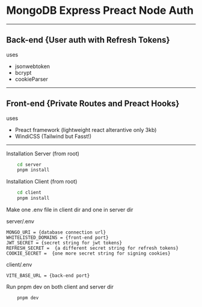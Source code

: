 # MongoDB Express Preact Node Auth

----

## Back-end {User auth with Refresh Tokens}
uses 
- jsonwebtoken 
- bcrypt
- cookieParser

----

## Front-end {Private Routes and Preact Hooks}
uses
- Preact framework (lightweight react alterantive only 3kb)
- WindiCSS (Tailwind but Fasst!)

----

Installation Server (from root)
```bash
    cd server
    pnpm install
```

Installation Client (from root)
```bash
    cd client
    pnpm install
```

Make one .env file in client dir and one in server dir

server/.env
```
MONGO_URI = {database connection url}
WHITELISTED_DOMAINS = {front-end port}
JWT_SECRET = {secret string for jwt tokens}
REFRESH_SECRET =  {a different secret string for refresh tokens}
COOKIE_SECRET =  {one more secret string for signing cookies}
```

client/.env
```
VITE_BASE_URL = {back-end port}
```

Run pnpm dev on both client and server dir
```bash
    pnpm dev
``` 